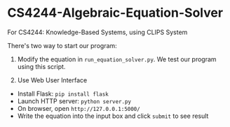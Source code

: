 # CS4244-Algebraic-Equation-Solver
For CS4244: Knowledge-Based Systems, using CLIPS System

There's two way to start our program:

1. Modify the equation in `run_equation_solver.py`. We test our program using this script.

2. Use Web User Interface
  - Install Flask: `pip install flask`
  - Launch HTTP server: `python server.py`
  - On browser, open `http://127.0.0.1:5000/`
  - Write the equation into the input box and click `submit` to see result
